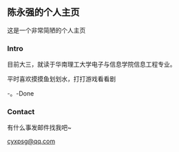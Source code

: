 ## 陈永强的个人主页

这是一个非常简陋的个人主页

### Intro

目前大三，就读于华南理工大学电子与信息学院信息工程专业。

平时喜欢摸摸鱼划划水，打打游戏看看剧

-。-Done

### Contact

有什么事发邮件找我吧~

cyxpsg@qq.com
